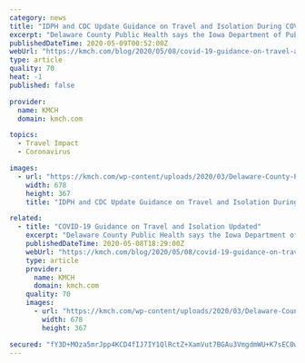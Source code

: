 ```yaml
---
category: news
title: "IDPH and CDC Update Guidance on Travel and Isolation During COVID-19"
excerpt: "Delaware County Public Health says the Iowa Department of Public Health and CDC has updated their guidance on travel and isolation during COVID-19. There is no longer a recommendation to self-isolate"
publishedDateTime: 2020-05-09T00:52:00Z
webUrl: "https://kmch.com/blog/2020/05/08/covid-19-guidance-on-travel-and-isolation-updated/"
type: article
quality: 70
heat: -1
published: false

provider:
  name: KMCH
  domain: kmch.com

topics:
  - Travel Impact
  - Coronavirus

images:
  - url: "https://kmch.com/wp-content/uploads/2020/03/Delaware-County-Public-Health.png"
    width: 678
    height: 367
    title: "IDPH and CDC Update Guidance on Travel and Isolation During COVID-19"

related:
  - title: "COVID-19 Guidance on Travel and Isolation Updated"
    excerpt: "Delaware County Public Health says the Iowa Department of Public Health and CDC has updated their guidance on travel and isolation during COVID-19. There is no longer a recommendation to self-isolate"
    publishedDateTime: 2020-05-08T18:29:00Z
    webUrl: "https://kmch.com/blog/2020/05/08/covid-19-guidance-on-travel-and-isolation-updated/"
    type: article
    provider:
      name: KMCH
      domain: kmch.com
    quality: 70
    images:
      - url: "https://kmch.com/wp-content/uploads/2020/03/Delaware-County-Public-Health.png"
        width: 678
        height: 367

secured: "fY3D+MOza5mrJpp4KCD4fIJ7IY1QlRctZ+XamVut7BGAu3VmgdmWU+K7sEC0wJVh1Gw7Ro6qxxOmXGNzPMavknt5fi7DAggnMUhBpj8mR0xmG/V5h4pbkakCNQxaWsiVrbvtpRN21A1ZbjqJgzfWsYeC2zsy7ojOUsLusMoBqHmB+Bo2OWg9QXJje9Zz+RHa752PpvHu2iKTu34x3w6eMlBMBK0g8Ynbv2RdQVf2K5DiLIdoT/UQbt+I8Qe+WbHC4NSzoSm+Z5OUCSNh8ZzeyDFVsMxVjrTOrWs5RM7pjHIkNYXdX8MT7h0lsWXFzbNpN3HFSpjaO3I/hnivawtjIDizjVYhD6q4Pe0mQaSgfy0jyMlTGF2rNIycykgEeSUYHZmrmZPzPnGpBhlVwsCEoTPl5IpsVQRq7ejOwaXEgyCCZQN1viO8FZKaLVLGdR997v0RbotL6hYtDs29N5U1uz/MhSsLJDfGwwW+Zt+mMe8=;GwdWi/yMp16AUw8XkdzCMQ=="
---
```


